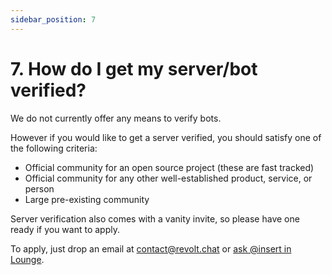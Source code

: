 ```yaml
---
sidebar_position: 7
---
```


# 7. How do I get my server/bot verified?

We do not currently offer any means to verify bots.

However if you would like to get a server verified, you should satisfy one of the following criteria:

- Official community for an open source project (these are fast tracked)
- Official community for any other well-established product, service, or person
- Large pre-existing community

Server verification also comes with a vanity invite, so please have one ready if you want to apply.

To apply, just drop an email at [contact@revolt.chat](mailto:contact@revolt.chat) or [ask @insert in Lounge](https://rvlt.gg/Testers).

